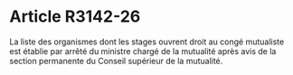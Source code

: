 # Article R3142-26

  
La liste des organismes dont les stages ouvrent droit au congé mutualiste est établie par arrêté du ministre chargé de la mutualité après avis de la section permanente du Conseil supérieur de la mutualité.